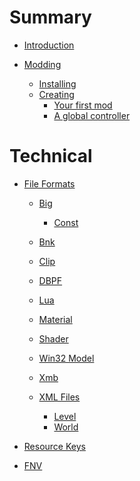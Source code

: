 # Summary

- [Introduction](index.md)

- [Modding](Modding/index.md)
    - [Installing](Modding/Installing.md)
    - [Creating]()
        - [Your first mod](Modding/HowTo/FirstMod.md)
        - [A global controller](Modding/HowTo/GlobalMod.md)

# Technical

- [File Formats]()
    - [Big](Files/Big.md)
        - [Const](Files/Apt/Const.md)
    - [Bnk](Files/Bnk.md)
    - [Clip](Files/Clip.md)
    - [DBPF](Files/DBPF.md)
    - [Lua](Files/Lua.md)
    - [Material](Files/Material.md)
    - [Shader](Files/Shader.md)
    - [Win32 Model](Files/Win32Model.md)
    - [Xmb](Files/Xmb.md)

    - [XML Files]()
        - [Level](Files/Xml/Level.md)
        - [World](Files/Xml/World.md)

- [Resource Keys](ResourceKey.md)
- [FNV](FNV.md)